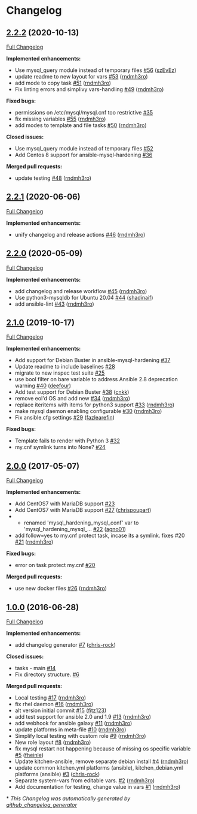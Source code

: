 # Changelog

## [2.2.2](https://github.com/dev-sec/ansible-mysql-hardening/tree/2.2.2) (2020-10-13)

[Full Changelog](https://github.com/dev-sec/ansible-mysql-hardening/compare/2.2.1...2.2.2)

**Implemented enhancements:**

- Use mysql\_query module instead of temporary files [\#56](https://github.com/dev-sec/ansible-mysql-hardening/pull/56) ([szEvEz](https://github.com/szEvEz))
- update readme to new layout for vars [\#53](https://github.com/dev-sec/ansible-mysql-hardening/pull/53) ([rndmh3ro](https://github.com/rndmh3ro))
- add mode to copy task [\#51](https://github.com/dev-sec/ansible-mysql-hardening/pull/51) ([rndmh3ro](https://github.com/rndmh3ro))
- Fix linting errors and simplivy vars-handling [\#49](https://github.com/dev-sec/ansible-mysql-hardening/pull/49) ([rndmh3ro](https://github.com/rndmh3ro))

**Fixed bugs:**

- permissions on /etc/mysql/mysql.cnf too restrictive [\#35](https://github.com/dev-sec/ansible-mysql-hardening/issues/35)
- fix missing variables [\#55](https://github.com/dev-sec/ansible-mysql-hardening/pull/55) ([rndmh3ro](https://github.com/rndmh3ro))
- add modes to template and file tasks [\#50](https://github.com/dev-sec/ansible-mysql-hardening/pull/50) ([rndmh3ro](https://github.com/rndmh3ro))

**Closed issues:**

- Use mysql\_query module instead of temporary files [\#52](https://github.com/dev-sec/ansible-mysql-hardening/issues/52)
- Add Centos 8 support for ansible-mysql-hardening [\#36](https://github.com/dev-sec/ansible-mysql-hardening/issues/36)

**Merged pull requests:**

- update testing [\#48](https://github.com/dev-sec/ansible-mysql-hardening/pull/48) ([rndmh3ro](https://github.com/rndmh3ro))

## [2.2.1](https://github.com/dev-sec/ansible-mysql-hardening/tree/2.2.1) (2020-06-06)

[Full Changelog](https://github.com/dev-sec/ansible-mysql-hardening/compare/2.2.0...2.2.1)

**Implemented enhancements:**

- unify changelog and release actions [\#46](https://github.com/dev-sec/ansible-mysql-hardening/pull/46) ([rndmh3ro](https://github.com/rndmh3ro))

## [2.2.0](https://github.com/dev-sec/ansible-mysql-hardening/tree/2.2.0) (2020-05-09)

[Full Changelog](https://github.com/dev-sec/ansible-mysql-hardening/compare/2.1.0...2.2.0)

**Implemented enhancements:**

- add changelog and release workflow [\#45](https://github.com/dev-sec/ansible-mysql-hardening/pull/45) ([rndmh3ro](https://github.com/rndmh3ro))
- Use python3-mysqldb for Ubuntu 20.04 [\#44](https://github.com/dev-sec/ansible-mysql-hardening/pull/44) ([shadinaif](https://github.com/shadinaif))
- add ansible-lint [\#43](https://github.com/dev-sec/ansible-mysql-hardening/pull/43) ([rndmh3ro](https://github.com/rndmh3ro))

## [2.1.0](https://github.com/dev-sec/ansible-mysql-hardening/tree/2.1.0) (2019-10-17)

[Full Changelog](https://github.com/dev-sec/ansible-mysql-hardening/compare/2.0.0...2.1.0)

**Implemented enhancements:**

- Add support for Debian Buster in ansible-mysql-hardening [\#37](https://github.com/dev-sec/ansible-mysql-hardening/issues/37)
- Update readme to include baselines [\#28](https://github.com/dev-sec/ansible-mysql-hardening/issues/28)
- migrate to new inspec test suite [\#25](https://github.com/dev-sec/ansible-mysql-hardening/issues/25)
- use bool filter on bare variable to address Ansible 2.8 deprecation warning [\#40](https://github.com/dev-sec/ansible-mysql-hardening/pull/40) ([deefour](https://github.com/deefour))
- Add test support for Debian Buster [\#38](https://github.com/dev-sec/ansible-mysql-hardening/pull/38) ([cnkk](https://github.com/cnkk))
- remove eol'd OS and add new [\#34](https://github.com/dev-sec/ansible-mysql-hardening/pull/34) ([rndmh3ro](https://github.com/rndmh3ro))
- replace iteritems with items for python3 support [\#33](https://github.com/dev-sec/ansible-mysql-hardening/pull/33) ([rndmh3ro](https://github.com/rndmh3ro))
- make mysql daemon enabling configurable [\#30](https://github.com/dev-sec/ansible-mysql-hardening/pull/30) ([rndmh3ro](https://github.com/rndmh3ro))
- Fix ansible.cfg settings [\#29](https://github.com/dev-sec/ansible-mysql-hardening/pull/29) ([fazlearefin](https://github.com/fazlearefin))

**Fixed bugs:**

- Template fails to render with Python 3 [\#32](https://github.com/dev-sec/ansible-mysql-hardening/issues/32)
- my.cnf symlink turns into None? [\#24](https://github.com/dev-sec/ansible-mysql-hardening/issues/24)

## [2.0.0](https://github.com/dev-sec/ansible-mysql-hardening/tree/2.0.0) (2017-05-07)

[Full Changelog](https://github.com/dev-sec/ansible-mysql-hardening/compare/1.0.0...2.0.0)

**Implemented enhancements:**

- Add CentOS7 with MariaDB support [\#23](https://github.com/dev-sec/ansible-mysql-hardening/issues/23)
- Add CentOS7 with MariaDB support [\#27](https://github.com/dev-sec/ansible-mysql-hardening/pull/27) ([chrispoupart](https://github.com/chrispoupart))
- - renamed 'mysql\_hardening\_mysql\_conf' var to 'mysql\_hardening\_mysql\_… [\#22](https://github.com/dev-sec/ansible-mysql-hardening/pull/22) ([agno01](https://github.com/agno01))
- add follow=yes to my.cnf protect task, incase its a symlink. fixes \#20 [\#21](https://github.com/dev-sec/ansible-mysql-hardening/pull/21) ([rndmh3ro](https://github.com/rndmh3ro))

**Fixed bugs:**

- error on task protect my.cnf [\#20](https://github.com/dev-sec/ansible-mysql-hardening/issues/20)

**Merged pull requests:**

- use new docker files [\#26](https://github.com/dev-sec/ansible-mysql-hardening/pull/26) ([rndmh3ro](https://github.com/rndmh3ro))

## [1.0.0](https://github.com/dev-sec/ansible-mysql-hardening/tree/1.0.0) (2016-06-28)

[Full Changelog](https://github.com/dev-sec/ansible-mysql-hardening/compare/dab153eb56e2296ce340e77d95586a55b5eefb80...1.0.0)

**Implemented enhancements:**

- add changelog generator [\#7](https://github.com/dev-sec/ansible-mysql-hardening/pull/7) ([chris-rock](https://github.com/chris-rock))

**Closed issues:**

- tasks - main [\#14](https://github.com/dev-sec/ansible-mysql-hardening/issues/14)
- Fix directory structure. [\#6](https://github.com/dev-sec/ansible-mysql-hardening/issues/6)

**Merged pull requests:**

- Local testing [\#17](https://github.com/dev-sec/ansible-mysql-hardening/pull/17) ([rndmh3ro](https://github.com/rndmh3ro))
- fix rhel daemon [\#16](https://github.com/dev-sec/ansible-mysql-hardening/pull/16) ([rndmh3ro](https://github.com/rndmh3ro))
- alt version initial commit [\#15](https://github.com/dev-sec/ansible-mysql-hardening/pull/15) ([fitz123](https://github.com/fitz123))
- add test support for ansible 2.0 and 1.9 [\#13](https://github.com/dev-sec/ansible-mysql-hardening/pull/13) ([rndmh3ro](https://github.com/rndmh3ro))
- add webhook for ansible galaxy [\#11](https://github.com/dev-sec/ansible-mysql-hardening/pull/11) ([rndmh3ro](https://github.com/rndmh3ro))
- update platforms in meta-file [\#10](https://github.com/dev-sec/ansible-mysql-hardening/pull/10) ([rndmh3ro](https://github.com/rndmh3ro))
- Simplify local testing with custom role [\#9](https://github.com/dev-sec/ansible-mysql-hardening/pull/9) ([rndmh3ro](https://github.com/rndmh3ro))
- New role layout [\#8](https://github.com/dev-sec/ansible-mysql-hardening/pull/8) ([rndmh3ro](https://github.com/rndmh3ro))
- fix mysql restart not happening because of missing os specific variable [\#5](https://github.com/dev-sec/ansible-mysql-hardening/pull/5) ([fheinle](https://github.com/fheinle))
- Update kitchen-ansible, remove separate debian install [\#4](https://github.com/dev-sec/ansible-mysql-hardening/pull/4) ([rndmh3ro](https://github.com/rndmh3ro))
- update common kitchen.yml platforms \(ansible\), kitchen\_debian.yml platforms \(ansible\) [\#3](https://github.com/dev-sec/ansible-mysql-hardening/pull/3) ([chris-rock](https://github.com/chris-rock))
- Separate system-vars from editable vars. [\#2](https://github.com/dev-sec/ansible-mysql-hardening/pull/2) ([rndmh3ro](https://github.com/rndmh3ro))
- Add documentation for testing, change value in vars [\#1](https://github.com/dev-sec/ansible-mysql-hardening/pull/1) ([rndmh3ro](https://github.com/rndmh3ro))



\* *This Changelog was automatically generated by [github_changelog_generator](https://github.com/github-changelog-generator/github-changelog-generator)*
